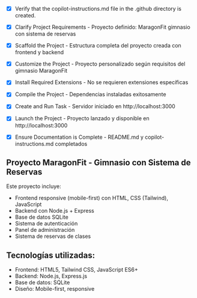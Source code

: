 <!-- Use this file to provide workspace-specific custom instructions to Copilot. For more details, visit https://code.visualstudio.com/docs/copilot/copilot-customization#_use-a-githubcopilotinstructionsmd-file -->
- [x] Verify that the copilot-instructions.md file in the .github directory is created.

- [x] Clarify Project Requirements - Proyecto definido: MaragonFit gimnasio con sistema de reservas

- [x] Scaffold the Project - Estructura completa del proyecto creada con frontend y backend

- [x] Customize the Project - Proyecto personalizado según requisitos del gimnasio MaragonFit

- [x] Install Required Extensions - No se requieren extensiones específicas

- [x] Compile the Project - Dependencias instaladas exitosamente

- [x] Create and Run Task - Servidor iniciado en http://localhost:3000

- [x] Launch the Project - Proyecto lanzado y disponible en http://localhost:3000

- [x] Ensure Documentation is Complete - README.md y copilot-instructions.md completados

## Proyecto MaragonFit - Gimnasio con Sistema de Reservas

Este proyecto incluye:
- Frontend responsive (mobile-first) con HTML, CSS (Tailwind), JavaScript
- Backend con Node.js + Express
- Base de datos SQLite
- Sistema de autenticación
- Panel de administración
- Sistema de reservas de clases

## Tecnologías utilizadas:
- Frontend: HTML5, Tailwind CSS, JavaScript ES6+
- Backend: Node.js, Express.js
- Base de datos: SQLite
- Diseño: Mobile-first, responsive

